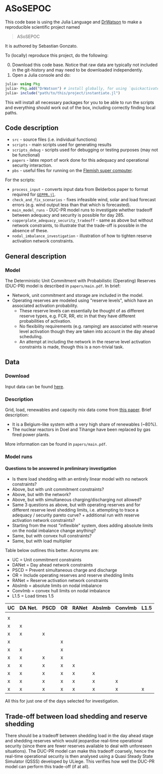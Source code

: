 # ASoSEPOC

This code base is using the Julia Language and [DrWatson](https://juliadynamics.github.io/DrWatson.jl/stable/)
to make a reproducible scientific project named
> ASoSEPOC

It is authored by Sebastian Gonzato.

To (locally) reproduce this project, do the following:

0. Download this code base. Notice that raw data are typically not included in the
   git-history and may need to be downloaded independently.
1. Open a Julia console and do:

```julia
julia> using Pkg
julia> Pkg.add("DrWatson") # install globally, for using `quickactivate`
julia> include("path/to/this/project/instantiate.jl")
```

This will install all necessary packages for you to be able to run the scripts and
everything should work out of the box, including correctly finding local paths.

## Code description

* `src` - source files (i.e. individual functions)
* `scripts` - main scripts used for generating results
* `scripts_debug` - scripts used for debugging or testing purposes (may not be functional)
* `papers` - latex report of work done for this adequacy and operational security interaction.
* `pbs` - useful files for running on the [Flemish super computer](https://vlaams-supercomputing-centrum-vscdocumentation.readthedocs-hosted.com/en/latest/).

For the scripts:

* `process_input` - converts input data from Belderbos paper to format required for [`GEPPR.jl`](https://gitlab.kuleuven.be/UCM/GEPPR.jl).
* `check_and_fix_scenarios` - fixes infeasible wind, solar and load forecast errors (e.g. wind output less than that which is forecasted).
* `main_model_runs` - DUC-PR model runs to investigate whether tradeoff between adequacy and security is possible for day 285.
* `copperplate_adequacy_security_tradeoff` - same as above but without network constraints, to illustrate that the trade-off is possible in the absence of these.
* `nodal_imbalance_investigation` - illustration of how to tighten reserve activation network constraints.

## General description

### Model

The Deterministic Unit Commitment with Probabilistic (Operating) Reserves (DUC-PR) model is described in `papers/main.pdf`. In brief:

* Network, unit commitment and storage are included in the model.
* Operating reserves are modeled using "reserve levels", which have an associated activation probability.
  * These reserve levels can essentially be thought of as different reserve types, e.g. FCR, RR, etc in that they have different probabilities of activation.
  * No flexibility requirements (e.g. ramping) are associated with reserve level activation though they are taken into account in the day ahead scheduling.
  * An attempt at including the network in the reserve level activation constraints is made, though this is a non-trivial task.

## Data

### Download

Input data can be found [here](https://www.dropbox.com/sh/mdvmc082gwng0tr/AABRyc3fZpxAFycmUfZmh8Csa?dl=0).

### Description

Grid, load, renewables and capacity mix data come from [this paper](https://www.mech.kuleuven.be/en/tme/research/energy-systems-integration-modeling/pdf-publications/wp-en2019-02). Brief description:

* It is a Belgium-like system with a very high share of renewables (~80%).
* The nuclear reactors in Doel and Tihange have been replaced by gas fired power plants.

More information can be found in `papers/main.pdf`.

### Model runs

#### Questions to be answered in preliminary investigation

* Is there load shedding with an entirely linear model with no network constraints?
* Above, but with unit commitment constraints?
* Above, but with the network?
* Above, but with simultaneous charging/discharging not allowed?
* Same 3 questions as above, but with operating reserves and for different reserve level shedding limits, i.e. attempting to trace a adequacy / security pareto curve? + additional run with reserve activation network constraints?
* Starting from the most "inflexible" system, does adding absolute limits on the nodal imbalance change anything?
* Same, but with convex hull constraints?
* Same, but with load multiplier

Table below outlines this better. Acronyms are:

* UC = Unit commitment constraints
* DANet = Day ahead network constraints
* PSCD = Prevent simultaneous charge and discharge
* OR = Include operating reserves and reserve shedding limits
* RANet = Reserve activation network constraints
* AbsImb = absolute limits on nodal imbalance
* ConvImb = convex hull limits on nodal imbalance
* L1.5 = Load times 1.5

| UC | DA Net. | PSCD | OR | RANet | AbsImb | ConvImb | L1.5 |
|----|---------|------|----|-------|--------|---------|------|
|    |         |      |    |       |        |         |      |
| x  |         |      |    |       |        |         |      |
| x  | x       |      |    |       |        |         |      |
| x  | x       | x    |    |       |        |         |      |
| x  |         |      | x  |       |        |         |      |
| x  | x       |      | x  |       |        |         |      |
| x  | x       | x    | x  |       |        |         |      |
| x  | x       | x    | x  | x     |        |         |      |
| x  | x       | x    | x  | x     | x      |         |      |
| x  | x       | x    | x  | x     | x      | x       |      |
| x  | x       | x    | x  | x     | x      | x       | x    |

All this for just one of the days selected for investigation.

## Trade-off between load shedding and reserve shedding

There should be a tradeoff between shedding load in the day ahead stage and shedding reserves which would jeopardise real-time operational security (since there are fewer reserves available to deal with unforeseen situations). The DUC-PR model can make this tradeoff coarsely, hence the real-time operational security is then analysed using a Quasi Steady State Simulator (QSSS) developed by ULiege. This verifies how well the DUC-PR model can perform this trade-off (if at all).
